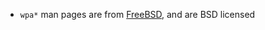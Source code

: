 - `wpa*` man pages are from [FreeBSD][FreeBSD], and are BSD licensed

[FreeBSD]: https://github.com/freebsd/freebsd/tree/master/usr.sbin/wpa
